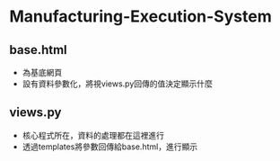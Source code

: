 # Manufacturing-Execution-System

## base.html
* 為基底網頁
* 設有資料參數化，將視views.py回傳的值決定顯示什麼

## views.py
* 核心程式所在，資料的處理都在這裡進行
* 透過templates將參數回傳給base.html，進行顯示
